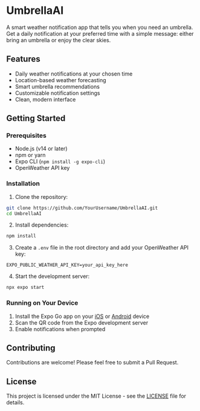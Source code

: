 # UmbrellaAI

A smart weather notification app that tells you when you need an umbrella. Get a daily notification at your preferred time with a simple message: either bring an umbrella or enjoy the clear skies.

## Features

- Daily weather notifications at your chosen time
- Location-based weather forecasting
- Smart umbrella recommendations
- Customizable notification settings
- Clean, modern interface

## Getting Started

### Prerequisites

- Node.js (v14 or later)
- npm or yarn
- Expo CLI (`npm install -g expo-cli`)
- OpenWeather API key

### Installation

1. Clone the repository:
```bash
git clone https://github.com/YourUsername/UmbrellaAI.git
cd UmbrellaAI
```

2. Install dependencies:
```bash
npm install
```

3. Create a `.env` file in the root directory and add your OpenWeather API key:
```
EXPO_PUBLIC_WEATHER_API_KEY=your_api_key_here
```

4. Start the development server:
```bash
npx expo start
```

### Running on Your Device

1. Install the Expo Go app on your [iOS](https://apps.apple.com/app/expo-go/id982107779) or [Android](https://play.google.com/store/apps/details?id=host.exp.exponent) device
2. Scan the QR code from the Expo development server
3. Enable notifications when prompted

## Contributing

Contributions are welcome! Please feel free to submit a Pull Request.

## License

This project is licensed under the MIT License - see the [LICENSE](LICENSE) file for details.
